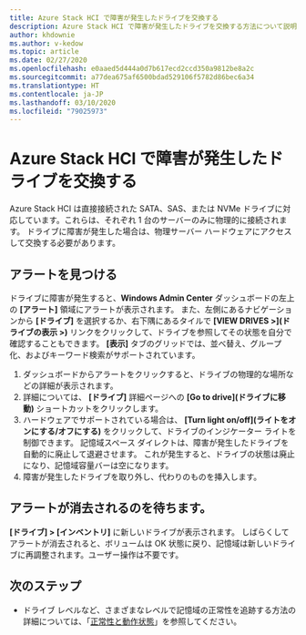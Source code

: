 ```yaml
---
title: Azure Stack HCI で障害が発生したドライブを交換する
description: Azure Stack HCI で障害が発生したドライブを交換する方法について説明します。
author: khdownie
ms.author: v-kedow
ms.topic: article
ms.date: 02/27/2020
ms.openlocfilehash: e0aaed5d444a0d7b617ecd2ccd350a9812be8a2c
ms.sourcegitcommit: a77dea675af6500bdad529106f5782d86bec6a34
ms.translationtype: HT
ms.contentlocale: ja-JP
ms.lasthandoff: 03/10/2020
ms.locfileid: "79025973"
---
```

# <a name="replace-failed-drives-on-azure-stack-hci"></a>Azure Stack HCI で障害が発生したドライブを交換する

Azure Stack HCI は直接接続された SATA、SAS、または NVMe ドライブに対応しています。これらは、それぞれ 1 台のサーバーのみに物理的に接続されます。 ドライブに障害が発生した場合は、物理サーバー ハードウェアにアクセスして交換する必要があります。

## <a name="find-the-alert"></a>アラートを見つける
ドライブに障害が発生すると、**Windows Admin Center** ダッシュボードの左上の **[アラート]** 領域にアラートが表示されます。 また、左側にあるナビゲーションから **[ドライブ]** を選択するか、右下隅にあるタイルで **[VIEW DRIVES >]\(ドライブの表示 >\)** リンクをクリックして、ドライブを参照してその状態を自分で確認することもできます。 **[表示]** タブのグリッドでは、並べ替え、グループ化、およびキーワード検索がサポートされています。

1. ダッシュボードからアラートをクリックすると、ドライブの物理的な場所などの詳細が表示されます。
1. 詳細については、 **[ドライブ]** 詳細ページへの **[Go to drive]\(ドライブに移動\)** ショートカットをクリックします。
1. ハードウェアでサポートされている場合は、 **[Turn light on/off]\(ライトをオンにする/オフにする\)** をクリックして、ドライブのインジケーター ライトを制御できます。
   記憶域スペース ダイレクトは、障害が発生したドライブを自動的に廃止して退避させます。 これが発生すると、ドライブの状態は廃止になり、記憶域容量バーは空になります。
1. 障害が発生したドライブを取り外し、代わりのものを挿入します。

## <a name="wait-for-the-alert-to-clear"></a>アラートが消去されるのを待ちます。
**[ドライブ] > [インベントリ]** に新しいドライブが表示されます。 しばらくしてアラートが消去されると、ボリュームは OK 状態に戻り、記憶域は新しいドライブに再調整されます。ユーザー操作は不要です。

## <a name="next-steps"></a>次のステップ
-  ドライブ レベルなど、さまざまなレベルで記憶域の正常性を追跡する方法の詳細については、「[正常性と動作状態](/windows-server/storage/storage-spaces/storage-spaces-states)」を参照してください。
